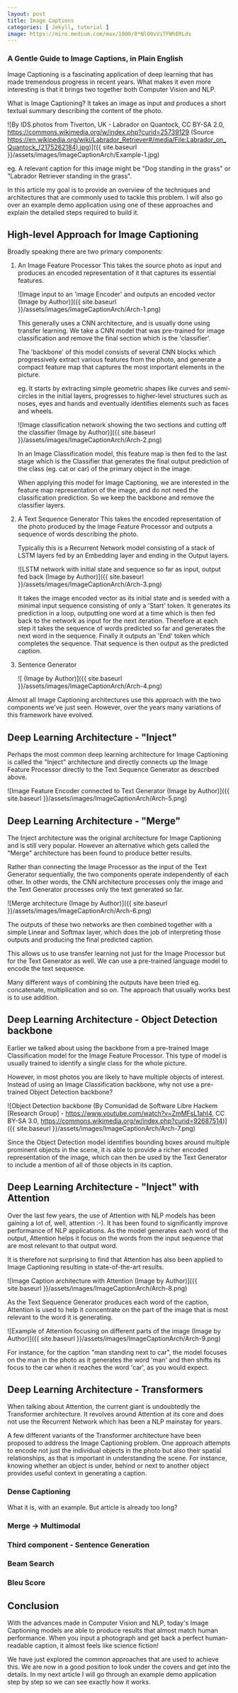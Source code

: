 ```yaml
---
layout: post
title: Image Captions
categories: [ Jekyll, tutorial ]
image: https://miro.medium.com/max/1000/0*NlO0vViTFWhERLds
---
```


### A Gentle Guide to Image Captions, in Plain English

Image Captioning is a fascinating application of deep learning that has made tremendous progress in recent years. What makes it even more interesting is that it brings two together both Computer Vision and NLP.

What is Image Captioning? It takes an image as input and produces a short textual summary describing the content of the photo.

![By IDS.photos from Tiverton, UK - Labrador on Quantock, CC BY-SA 2.0, https://commons.wikimedia.org/w/index.php?curid=25739129 (Source https://en.wikipedia.org/wiki/Labrador_Retriever#/media/File:Labrador_on_Quantock_(2175262184).jpg)]({{ site.baseurl }}/assets/images/ImageCaptionArch/Example-1.jpg)

eg. A relevant caption for this image might be "Dog standing in the grass" or "Labrador Retriever standing in the grass".

In this article my goal is to provide an overview of the techniques and architectures that are commonly used to tackle this problem. I will also go over an example demo application using one of these approaches and explain the detailed steps required to build it.

## High-level Approach for Image Captioning

Broadly speaking there are two primary components:

1. An Image Feature Processor
   This takes the source photo as input and produces an encoded representation of it that captures its essential features.

   ![Image input to an 'image Encoder' and outputs an encoded vector (Image by Author)]({{ site.baseurl }}/assets/images/ImageCaptionArch/Arch-1.png)

   This generally uses a CNN architecture, and is usually done using transfer learning. We take a CNN model that was pre-trained for image classification and remove the final section which is the 'classifier'. 
   
   The 'backbone' of this model consists of several CNN blocks which progressively extract various features from the photo, and generate a compact feature map that captures the most important elements in the picture. 
   
   eg. It starts by extracting simple geometric shapes like curves and semi-circles in the initial layers, progresses to higher-level structures such as noses, eyes and hands and eventually identifies elements such as faces and wheels.

   ![Image classification network showing the two sections and cutting off the classifier (Image by Author)]({{ site.baseurl }}/assets/images/ImageCaptionArch/Arch-2.png)

   In an Image Classification model, this feature map is then fed to the last stage which is the Classifier that generates the final output prediction of the class (eg. cat or car) of the primary object in the image.

   When applying this model for Image Captioning, we are interested in the feature map representation of the image, and do not need the classification prediction. So we keep the backbone and remove the classifier layers. 

2. A Text Sequence Generator
   This takes the encoded representation of the photo produced by the Image Feature Processor and outputs a sequence of words describing the photo.

   Typically this is a Recurrent Network model consisting of a stack of LSTM layers fed by an Embedding layer and ending in the Output layers.

   ![LSTM network with initial state and sequence so far as input, output fed back (Image by Author)]({{ site.baseurl }}/assets/images/ImageCaptionArch/Arch-3.png)
   
   It takes the image encoded vector as its initial state and is seeded with a minimal input sequence consisting of only a 'Start' token. It generates its prediction in a loop, outputting one word at a time which is then fed back to the network as input for the next iteration. Therefore at each step it takes the sequence of words predicted so far and generates the next word in the sequence. Finally it outputs an 'End' token which completes the sequence. That sequence is then output as the predicted caption.

3. Sentence Generator
   
   ![ (Image by Author)]({{ site.baseurl }}/assets/images/ImageCaptionArch/Arch-4.png)

Almost all Image Captioning architectures use this approach with the two components we've just seen. However, over the years many variations of this framework have evolved.

## Deep Learning Architecture - "Inject"
Perhaps the most common deep learning architecture for Image Captioning is called the "Inject" architecture and directly connects up the Image Feature Processor directly to the Text Sequence Generator as described above.

![Image Feature Encoder connected to Text Generator (Image by Author)]({{ site.baseurl }}/assets/images/ImageCaptionArch/Arch-5.png)

## Deep Learning Architecture - "Merge"
The Inject architecture was the original architecture for Image Captioning and is still very popular. However an alternative which gets called the "Merge" architecture has been found to produce better results.

Rather than connecting the Image Processor as the input of the Text Generator sequentially, the two components operate independently of each other. In other words, the CNN architecture processes only the image and the Text Generator processes only the text generated so far.

![Merge architecture (Image by Author)]({{ site.baseurl }}/assets/images/ImageCaptionArch/Arch-6.png)

The outputs of these two networks are then combined together with a simple Linear and Softmax layer, which does the job of interpreting those outputs and producing the final predicted caption.

This allows us to use transfer learning not just for the Image Processor but for the Text Generator as well. We can use a pre-trained language model to encode the text sequence.

Many different ways of combining the outputs have been tried eg. concatenate, multiplication and so on. The approach that usually works best is to use addition.

## Deep Learning Architecture - Object Detection backbone
Earlier we talked about using the backbone from a pre-trained Image Classification model for the Image Feature Processor. This type of model is usually trained to identify a single class for the whole picture. 

However, in most photos you are likely to have multiple objects of interest. Instead of using an Image Classification backbone, why not use a pre-trained Object Detection backbone?

![Object Detection backbone (By Comunidad de Software Libre Hackem [Research Group] - https://www.youtube.com/watch?v=ZmMFsL1ahI4, CC BY-SA 3.0, https://commons.wikimedia.org/w/index.php?curid=92687514)]({{ site.baseurl }}/assets/images/ImageCaptionArch/Arch-7.png)

Since the Object Detection model identifies bounding boxes around multiple prominent objects in the scene, it is able to provide a richer encoded representation of the image, which can then be used by the Text Generator to include a mention of all of those objects in its caption.

## Deep Learning Architecture - "Inject" with Attention
Over the last few years, the use of Attention with NLP models has been gaining a lot of, well, attention :-). It has been found to significantly improve performance of NLP applications. As the model generates each word of the output, Attention helps it focus on the words from the input sequence that are most relevant to that output word.

It is therefore not surprising to find that Attention has also been applied to Image Captioning resulting in state-of-the-art results.

![Image Caption architecture with Attention (Image by Author)]({{ site.baseurl }}/assets/images/ImageCaptionArch/Arch-8.png)

As the Text Sequence Generator produces each word of the caption, Attention is used to help it concentrate on the part of the image that is most relevant to the word it is generating.

![Example of Attention focusing on different parts of the image (Image by Author)]({{ site.baseurl }}/assets/images/ImageCaptionArch/Arch-9.png)

For instance, for the caption "man standing next to car", the model focuses on the man in the photo as it generates the word 'man' and then shifts its focus to the car when it reaches the word 'car', as you would expect.

## Deep Learning Architecture - Transformers
When talking about Attention, the current giant is undoubtedly the Transformer architecture. It revolves around Attention at its core and does not use the Recurrent Network which has been a NLP mainstay for years.

A few different variants of the Transformer architecture have been proposed to address the Image Captioning problem. One approach attempts to encode not just the individual objects in the photo but also their spatial relationships, as that is important in understanding the scene. For instance, knowing whether an object is under, behind or next to another object provides useful context in generating a caption.

### Dense Captioning

What it is, with an example. But article is already too long?

### Merge -> Multimodal
### Third component - Sentence Generation
### Beam Search
### Bleu Score

## Conclusion
With the advances made in Computer Vision and NLP, today's Image Captioning models are able to produce results that almost match human performance. When you input a photograph and get back a perfect human-readable caption, it almost feels like science fiction!

We have just explored the common approaches that are used to achieve this. We are now in a good position to look under the covers and get into the details. In my next article I will go through an example demo application step by step so we can see exactly how it works.